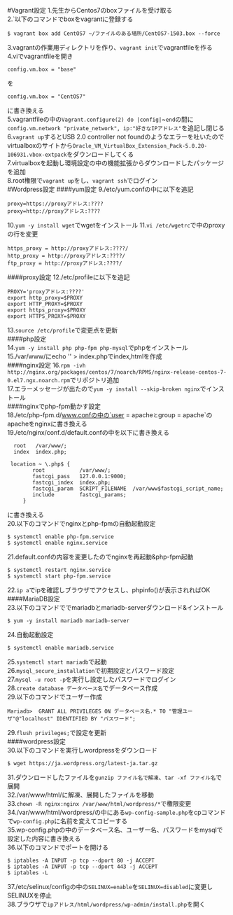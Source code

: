 #Vagrant設定
1.先生からCentos7のboxファイルを受け取る  
2.`以下のコマンドでboxをvagrantに登録する  
~~~~
$ vagrant box add CentOS7 ~/ファイルのある場所/CentOS7-1503.box --force
~~~~
3.vagrantの作業用ディレクトリを作り、`vagrant init`でvagrantfileを作る  
4.viでvagrantfileを開き
~~~~
config.vm.box = "base"
~~~~~
を
~~~~
config.vm.box = "CentOS7"
~~~~
に書き換える  
5.vagrantfileの中の`Vagrant.configure(2) do |config|`~`end`の間に`config.vm.network "private_network", ip:"好きなIPアドレス"`を追記し閉じる  
6.`vagrant up`するとUSB 2.0 controller not foundのようなエラーを吐いたのでvirtualboxのサイトから`Oracle_VM_VirtualBox_Extension_Pack-5.0.20-106931.vbox-extpack`をダウンロードしてくる  
7.virtualboxを起動し環境設定の中の機能拡張からダウンロードしたパッケージを追加  
8.root権限で`vagrant up`をし、`vagrant ssh`でログイン  
#Wordpress設定
####yum設定
9./etc/yum.confの中に以下を追記  
~~~~
proxy=https://proxyアドレス:????
proxy=http://proxyアドレス:????
~~~~
10.`yum -y install wget`でwgetをインストール
11.`vi /etc/wgetrc`で中のproxyの行を変更
~~~~
https_proxy = http://proxyアドレス:????/
http_proxy = http://proxyアドレス:????/
ftp_proxy = http://proxyアドレス:????/
~~~~
####proxy設定
12./etc/profileに以下を追記  
~~~~
PROXY='proxyアドレス:????'
export http_proxy=$PROXY
export HTTP_PROXY=$PROXY
export https_proxy=$PROXY
export HTTPS_PROXY=$PROXY
~~~~
13.`source /etc/profile`で変更点を更新  
####php設定  
14.`yum -y install php php-fpm php-mysql`でphpをインストール  
15./var/www/にecho '<?php echo phpinfo(); ?>' > index.phpでindex,htmlを作成  
####nginx設定
16.`rpm -ivh http://nginx.org/packages/centos/7/noarch/RPMS/nginx-release-centos-7-0.el7.ngx.noarch.rpm`でリポジトリ追加  
17.エラーメッセージが出たので`yum -y install --skip-broken nginx`でインストール  
####nginxでphp-fpm動かす設定  
18./etc/php-fpm.d/www.confの中の`user = apache`と`group = apache`のapacheをnginxに書き換える  
19./etc/nginx/conf.d/default.confの中を以下に書き換える
~~~~
  root   /var/www/;
  index  index.php;

 location ~ \.php$ {   
        root           /var/www/;  
        fastcgi_pass   127.0.0.1:9000;  
        fastcgi_index  index.php;  
        fastcgi_param  SCRIPT_FILENAME  /var/www$fastcgi_script_name;  
        include        fastcgi_params;  
     }
~~~~  
に書き換える  
20.以下のコマンドでnginxとphp-fpmの自動起動設定  
~~~~
$ systemctl enable php-fpm.service
$ systemctl enable nginx.service
~~~~
21.default.confの内容を変更したのでnginxを再起動&php-fpm起動  
~~~~
$ systemctl restart nginx.service  
$ systemctl start php-fpm.service  
~~~~
22.`ip a`でipを確認しブラウザでアクセスし、phpinfo()が表示されればOK  
####MariaDB設定  
23.以下のコマンドででmariadbとmariadb-serverダウンロード&インストール  
~~~~
$ yum -y install mariadb mariadb-server
~~~~
24.自動起動設定  
~~~~
$ systemctl enable mariadb.service
~~~~
25.`systemctl start mariadb`で起動  
26.`mysql_secure_installation`で初期設定とパスワード設定  
27.`mysql -u root -p`を実行し設定したパスワードでログイン  
28.`create database データベース名`でデータベース作成  
29.以下のコマンドでユーザー作成  
~~~~
Mariadb>  GRANT ALL PRIVILEGES ON データベース名.* TO "管理ユーザ"@"localhost" IDENTIFIED BY "パスワード";
~~~~
29.`flush privileges;`で設定を更新  
####wordpress設定  
30.以下のコマンドを実行しwordpressをダウンロード  
~~~~
$ wget https://ja.wordpress.org/latest-ja.tar.gz
~~~~
31.ダウンロードしたファイルを`gunzip ファイル名で解凍`、`tar -xf ファイル名`で展開  
32./var/www/html/に解凍、展開したファイルを移動  
33.`chown -R nginx:nginx /var/www/html/wordpress/*`で権限変更  
34./var/www/html/wordpress/の中にある`wp-config-sample.php`をcpコマンドで`wp-config.php`に名前を変えてコピーする  
35.wp-config.phpの中のデータベース名、ユーザー名、パスワードをmysqlで設定した内容に書き換える  
36.以下のコマンドでポートを開ける  
~~~~
$ iptables -A INPUT -p tcp --dport 80 -j ACCEPT  
$ iptables -A INPUT -p tcp --dport 443 -j ACCEPT  
$ iptables -L  
~~~~  
37./etc/selinux/configの中の`SELINUX=enable`を`SELINUX=disabled`に変更しSELINUXを停止  
38.ブラウザで`ipアドレス/html/wordpress/wp-admin/install.php`を開く
